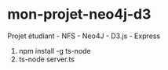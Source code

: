 # mon-projet-neo4j-d3
Projet étudiant - NFS - Neo4J - D3.js - Express

1. npm install -g ts-node
2. ts-node server.ts
   
